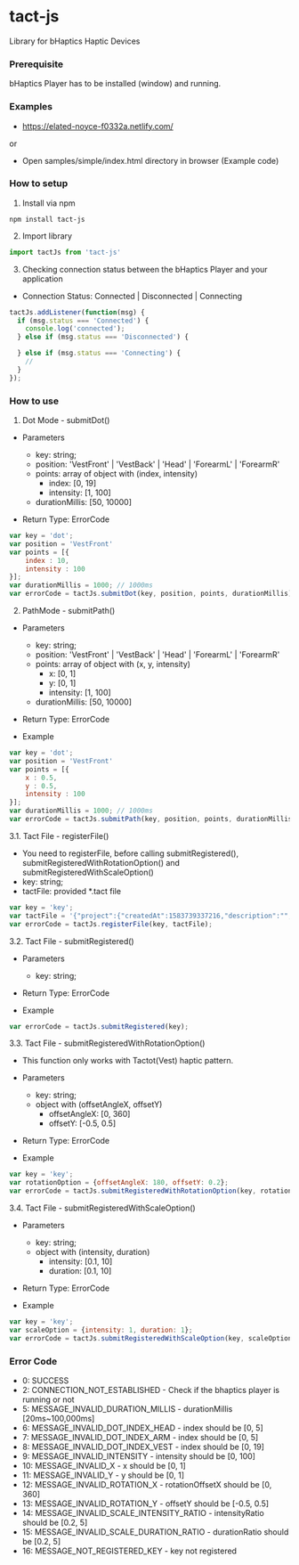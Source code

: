 # tact-js
Library for bHaptics Haptic Devices

### Prerequisite
bHaptics Player has to be installed (window) and running.


### Examples
* https://elated-noyce-f0332a.netlify.com/

or 

* Open samples/simple/index.html directory in browser (Example code)


### How to setup

1. Install via npm
```
npm install tact-js
```

2. Import library
```javascript
import tactJs from 'tact-js'
```

3. Checking connection status between the bHaptics Player and your application  

* Connection Status: Connected | Disconnected | Connecting
```javascript
tactJs.addListener(function(msg) {
  if (msg.status === 'Connected') {
    console.log('connected');
  } else if (msg.status === 'Disconnected') {

  } else if (msg.status === 'Connecting') {
    // 
  }
});
```



### How to use
1. Dot Mode - submitDot()

* Parameters
  * key: string;
  * position: 'VestFront' | 'VestBack' | 'Head' | 'ForearmL' | 'ForearmR'
  * points: array of object with (index, intensity)
      * index: [0, 19]
      * intensity: [1, 100] 
  * durationMillis: [50, 10000]

* Return Type: ErrorCode

```javascript
var key = 'dot';
var position = 'VestFront'
var points = [{
    index : 10,
    intensity : 100
}];
var durationMillis = 1000; // 1000ms
var errorCode = tactJs.submitDot(key, position, points, durationMillis);
```

2. PathMode - submitPath()

* Parameters
  * key: string;
  * position: 'VestFront' | 'VestBack' | 'Head' | 'ForearmL' | 'ForearmR'
  * points: array of object with (x, y, intensity)
      * x: [0, 1]
      * y: [0, 1]
      * intensity: [1, 100] 
  * durationMillis: [50, 10000]
  
* Return Type: ErrorCode
  
* Example
```javascript
var key = 'dot';
var position = 'VestFront'
var points = [{
    x : 0.5,
    y : 0.5,
    intensity : 100
}];
var durationMillis = 1000; // 1000ms
var errorCode = tactJs.submitPath(key, position, points, durationMillis);
```


3.1. Tact File - registerFile()
* You need to registerFile, before calling submitRegistered(), submitRegisteredWithRotationOption() and submitRegisteredWithScaleOption()
* key: string;
* tactFile: provided *.tact file
 
```javascript
var key = 'key';
var tactFile = '{"project":{"createdAt":1583739337216,"description":"","layout":{"layouts":{"For...' // tact file string
var errorCode = tactJs.registerFile(key, tactFile);
```

3.2. Tact File - submitRegistered()

* Parameters
  * key: string;
  
* Return Type: ErrorCode

* Example
```javascript
var errorCode = tactJs.submitRegistered(key);
```

3.3. Tact File - submitRegisteredWithRotationOption()
* This function only works with Tactot(Vest) haptic pattern.
* Parameters
  * key: string;
  * object with (offsetAngleX, offsetY)
     * offsetAngleX: [0, 360]
     * offsetY: [-0.5, 0.5]
 
* Return Type: ErrorCode
 
* Example
```javascript
var key = 'key';
var rotationOption = {offsetAngleX: 180, offsetY: 0.2};
var errorCode = tactJs.submitRegisteredWithRotationOption(key, rotationOption);
```

3.4. Tact File - submitRegisteredWithScaleOption()
* Parameters
  * key: string;
  * object with (intensity, duration)
     * intensity: [0.1, 10]
     * duration: [0.1, 10]
 
* Return Type: ErrorCode
 
* Example
```javascript
var key = 'key';
var scaleOption = {intensity: 1, duration: 1};
var errorCode = tactJs.submitRegisteredWithScaleOption(key, scaleOption);
```

### Error Code
* 0: SUCCESS
* 2: CONNECTION_NOT_ESTABLISHED - Check if the bhaptics player is running or not
* 5: MESSAGE_INVALID_DURATION_MILLIS - durationMillis [20ms~100,000ms]
* 6: MESSAGE_INVALID_DOT_INDEX_HEAD - index should be [0, 5]
* 7: MESSAGE_INVALID_DOT_INDEX_ARM - index should be [0, 5]
* 8: MESSAGE_INVALID_DOT_INDEX_VEST - index should be [0, 19]
* 9: MESSAGE_INVALID_INTENSITY - intensity should be [0, 100]
* 10: MESSAGE_INVALID_X -  x should be [0, 1]
* 11: MESSAGE_INVALID_Y - y should be [0, 1]
* 12: MESSAGE_INVALID_ROTATION_X - rotationOffsetX should be [0, 360]
* 13: MESSAGE_INVALID_ROTATION_Y - offsetY should be [-0.5, 0.5]
* 14: MESSAGE_INVALID_SCALE_INTENSITY_RATIO - intensityRatio should be [0.2, 5]
* 15: MESSAGE_INVALID_SCALE_DURATION_RATIO - durationRatio should be [0.2, 5]
* 16: MESSAGE_NOT_REGISTERED_KEY - key not registered
